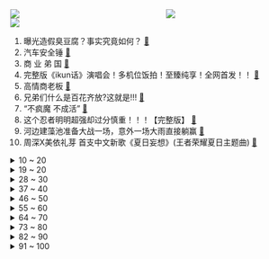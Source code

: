 <div >
	<a style="float:left;width:55%;" href = "https://github.com/anuraghazra/github-readme-stats">
	 <img src = "https://github-readme-stats.vercel.app/api?username=iuuuuuaena&theme=buefy&show_icons=true"/>
	</a>
	<a  style="float:right;width:45%" href = "https://github.com/anuraghazra/github-readme-stats">
	 <img  src="https://github-readme-stats.vercel.app/api/top-langs/?username=anuraghazra&layout=compact"/>
	</a>
	</div>

[![](https://img.shields.io/badge/jxd-@jxdgogogo.xyz-yellowgreen.svg)](https://www.jxdgogogo.xyz)<br>
1. 曝光造假臭豆腐？事实究竟如何？ [:link:](//www.bilibili.com/video/BV1oc411c7nW) <br>
2. 汽车安全锤 [:link:](//www.bilibili.com/video/BV1ZM4y1s7DN) <br>
3. 商 业 弟 国 [:link:](//www.bilibili.com/video/BV1Uj411X7Nq) <br>
4. 完整版《ikun话》演唱会！多机位饭拍！至臻纯享！全网首发！！ [:link:](//www.bilibili.com/video/BV1cX4y1E7dA) <br>
5. 高情商老板 [:link:](//www.bilibili.com/video/BV1a14y1z7Ee) <br>
6. 兄弟们什么是百花齐放?这就是!!! [:link:](//www.bilibili.com/video/BV1uX4y1E7BE) <br>
7. “不疯魔 不成活” [:link:](//www.bilibili.com/video/BV1kz4y1x7cH) <br>
8. 这个忍者明明超强却过分慎重！！！【完整版】 [:link:](//www.bilibili.com/video/BV1wP411k7YZ) <br>
9. 河边建藻池准备大战一场，意外一场大雨直接躺赢 [:link:](//www.bilibili.com/video/BV1Pz4y1x7Uz) <br>
10. 周深X美依礼芽 首支中文新歌《夏日妄想》(王者荣耀夏日主题曲) [:link:](//www.bilibili.com/video/BV1wu411G71q) <br>
<details>
<summary>10 ~ 20</summary>

11. 【阿兰X千古】影精灵为使命而战，双面阿兰演绎影骨羁绊 [:link:](//www.bilibili.com/video/BV1dW4y1d7Yy) <br>
12. 《原神》EP - 逆风散羽之别 [:link:](//www.bilibili.com/video/BV1ax4y197cP) <br>
13. 20年后的我们教育孩子过夜 [:link:](//www.bilibili.com/video/BV1Zm4y1L7HD) <br>
14. 我进入了照片的世界，超强视觉游戏！上集（取景器 Viewfinder） [:link:](//www.bilibili.com/video/BV1zu4y1U7M7) <br>
15. 课堂自制雷电法杖！召唤雷电！ [:link:](//www.bilibili.com/video/BV1kk4y1G7f3) <br>
16. 一个敢教一个敢学，配合默契 [:link:](//www.bilibili.com/video/BV1jx4y1R7fp) <br>
17. 租房要一次性付百万日元？东京租房太夸张了！ [:link:](//www.bilibili.com/video/BV1Bx4y197gx) <br>
18. 山里暴雨多，给流浪猫制作“大型避雨猫窝” [:link:](//www.bilibili.com/video/BV1ch4y1j71Z) <br>
19. 搞什么 [:link:](//www.bilibili.com/video/BV1vc411w7sA) <br>
</details>
<details>
<summary>19 ~ 20</summary>

20. 崩溃了！你永远想象不到为了宣传防溺水有多拼 [:link:](//www.bilibili.com/video/BV1Mk4y1V7QF) <br>
21. 我认真耍个帅 [:link:](//www.bilibili.com/video/BV1Zx4y197RS) <br>
22. 用粉色世界瓦解父权制度｜《芭比》的讽刺，远不止这些 [:link:](//www.bilibili.com/video/BV1n8411m78H) <br>
23. “尊重所有的声音，但只做自己” [:link:](//www.bilibili.com/video/BV18N411e7cN) <br>
24. 《我的人间烟火》：它的问题可不只是油田和恋爱脑！藏在现偶剧背后的深度厌女！ [:link:](//www.bilibili.com/video/BV19841117XT) <br>
25. ［我的世界] 格局打开！ [:link:](//www.bilibili.com/video/BV1tc411w7Mt) <br>
26. “神明不会救你，但解放军会” [:link:](//www.bilibili.com/video/BV1Gu411G7jZ) <br>
27. 在机场尴尬是我俩的命运我了解 [:link:](//www.bilibili.com/video/BV1wN411v7bR) <br>
28. 星铁宇宙最高生命 天下第一刃的核爆伤害 硬核推演 [:link:](//www.bilibili.com/video/BV1ZM4y1s7f1) <br>
</details>
<details>
<summary>28 ~ 30</summary>

29. 这电影放到如今值百亿票房，也是近十年来评分最高的国产电影 [:link:](//www.bilibili.com/video/BV1jh4y157Ts) <br>
30. 当棋下到一半，游戏的性质变了 [:link:](//www.bilibili.com/video/BV1bx4y197pn) <br>
31. 五个原始人出击，还能适应新环境吗 [:link:](//www.bilibili.com/video/BV15z4y1t7Rv) <br>
32. 【TF家族】2023年TF家族《登陆计划》系列演唱会——生于火焰【演唱会全程回顾】A场（下半场） [:link:](//www.bilibili.com/video/BV1Eu411G726) <br>
33. 牛之卡比 简称叫什么？ [:link:](//www.bilibili.com/video/BV1kx4y1d7HB) <br>
34. 旧狗退位，新狗登基？ [:link:](//www.bilibili.com/video/BV18N411a733) <br>
35. 仨战士到别的博主家蹭饭，一道菜就吃饱了？ [:link:](//www.bilibili.com/video/BV1Au4y1U7vM) <br>
36. 日本职业“软饭男”？13年吃住全靠7任女友养活，还经常被对方求婚？ [:link:](//www.bilibili.com/video/BV1yz4y1x7tr) <br>
37. 蝴蝶结有没有歪，帮可莉看一眼好吗？ [:link:](//www.bilibili.com/video/BV1gx4y1R7o6) <br>
</details>
<details>
<summary>37 ~ 40</summary>

38. 嘲笑奶盖，理解奶盖，成为奶盖 [:link:](//www.bilibili.com/video/BV1ih4y127gP) <br>
39. 人生第一个cos，异世界舅舅 [:link:](//www.bilibili.com/video/BV1CM4y1p7bv) <br>
40. 人生必看电影之一，对我们爱的人不说永远，只说珍惜 [:link:](//www.bilibili.com/video/BV1gu411G7oa) <br>
41. 英国疯子？天才发明家？Colin Furze 正式入驻B站啦！ [:link:](//www.bilibili.com/video/BV1qh4y117BG) <br>
42. 把红旗L5直接开到香港市区，够不够威？ [:link:](//www.bilibili.com/video/BV1jx4y1R7Df) <br>
43. 用浏览记录绑架你 [:link:](//www.bilibili.com/video/BV14V411L7GV) <br>
44. 外卖小哥偶遇不知所措的新骑手 [:link:](//www.bilibili.com/video/BV1J8411U7TR) <br>
45. ⚡曾经火爆全网的《Tik Tok》，让我腿都抖断了，鬼知道我看了多少遍⚡ [:link:](//www.bilibili.com/video/BV1gz4y1t7Di) <br>
46. Boss夏季职业装，你值得拥有。 [:link:](//www.bilibili.com/video/BV1X8411m7p9) <br>
</details>
<details>
<summary>46 ~ 50</summary>

47. 原神启动 [:link:](//www.bilibili.com/video/BV1hP411r7Lo) <br>
48. 他是懂流量密码的！ [:link:](//www.bilibili.com/video/BV1rc411w7aE) <br>
49. 【梗百科】撞火佛祖是啥梗？ [:link:](//www.bilibili.com/video/BV1gk4y1V7WC) <br>
50. 卧槽！终于有不拿观众当傻子的女扮男装了！！！！ [:link:](//www.bilibili.com/video/BV1JN411e7Fk) <br>
51. 我被迪丽热巴和龚俊同时抱起 [:link:](//www.bilibili.com/video/BV1Wj411d7yn) <br>
52. “画质越来越清晰，回忆越来越模糊” [:link:](//www.bilibili.com/video/BV1cc411w7eM) <br>
53. 40度的天气穿着机甲衣 暴汗啊，每个职业都不容易。 [:link:](//www.bilibili.com/video/BV1eV4y1t7h3) <br>
54. 不会真的有人来淄博是为了吃烧烤吧！ [:link:](//www.bilibili.com/video/BV1aP411z7nP) <br>
55. 我穿尤里卡突袭者去漫展，没什么问题吧？ [:link:](//www.bilibili.com/video/BV1Vj411d7NC) <br>
</details>
<details>
<summary>55 ~ 60</summary>

56. 你们上学时的好兄弟现在在干嘛？艾特出来吧！ [:link:](//www.bilibili.com/video/BV1FP411k7Nw) <br>
57. 博物杂志2023年6月刊，水生入侵物种专题 [:link:](//www.bilibili.com/video/BV1Mc411w7wb) <br>
58. BW水很深 我把握不住 [:link:](//www.bilibili.com/video/BV1394y1v7fA) <br>
59. 差点上了闺蜜的当啊！ [:link:](//www.bilibili.com/video/BV1cN411Y7Lp) <br>
60. 【淮秀帮】孟宴臣爽文版结局，最后笑死我了！ [:link:](//www.bilibili.com/video/BV1qp4y157S8) <br>
61. 老了后你孙女问你为什么喜欢芭比 [:link:](//www.bilibili.com/video/BV1uh4y1y7vR) <br>
62. 日语老师听了我的配音作业后，把我好友删了。。。【配音】 [:link:](//www.bilibili.com/video/BV1WX4y1n7At) <br>
63. 燃！燃！燃！你们点的《水龙吟》来啦～ [:link:](//www.bilibili.com/video/BV1eX4y1n7rU) <br>
64. 没有人比我在沙漠里活的更游刃有余了吧 [:link:](//www.bilibili.com/video/BV1Eu4y1U7tx) <br>
</details>
<details>
<summary>64 ~ 70</summary>

65. 《反 人 类 设 计 菜 刀》 [:link:](//www.bilibili.com/video/BV1Gm4y1j7p2) <br>
66. 盘点90后父母整顿逆子，不惯着你 [:link:](//www.bilibili.com/video/BV1cz4y1x7zf) <br>
67. 【万字解说】评分8.4，冷门悬疑德剧《异教峰》，邪恶教义+连环杀人+高智商杀手 [:link:](//www.bilibili.com/video/BV1oM4y1p7NR) <br>
68. 童年CP成真！99%的人不知道的隐藏结局！《编辑部的故事》P12（完） [:link:](//www.bilibili.com/video/BV1ox4y197Xr) <br>
69. #囍 唢呐一响 不是大喜就是大悲#手绘蛋糕 [:link:](//www.bilibili.com/video/BV1Bk4y1G735) <br>
70. 90～180斤适用，每天一遍40分钟无跳无深蹲站立暴汗减脂塑型，暑假彻底改变。 [:link:](//www.bilibili.com/video/BV1Gh4y1y7J8) <br>
71. “天地有大美而不言” [:link:](//www.bilibili.com/video/BV1Nh4y157Af) <br>
72. 小猫咪是没有猫权的 [:link:](//www.bilibili.com/video/BV1fj411X7P1) <br>
73. 后面那位小哥来的有点晚了，被前面这位大哥包圆了。 [:link:](//www.bilibili.com/video/BV17X4y1n7Kt) <br>
</details>
<details>
<summary>73 ~ 80</summary>

74. “有些小猫是边角料做的吧！” [:link:](//www.bilibili.com/video/BV1XM4y1p7Br) <br>
75. 建议改名：大学生特摄厨精神状态图解 [:link:](//www.bilibili.com/video/BV1iz4y1t7DM) <br>
76. 《崩坏3》全新S级角色西琳「奇迹☆魔法少女」预告 [:link:](//www.bilibili.com/video/BV1nk4y1V7fw) <br>
77. 【跳伞失误】拍下自己摔成肉泥全过程，摄像装备误以为是伞 [:link:](//www.bilibili.com/video/BV1RN411e7vq) <br>
78. 2023新番完结 我敢说，看过这部番的孩子还未出生！ [:link:](//www.bilibili.com/video/BV1Rj411R7Kg) <br>
79. 六天六大门派.第七天光明顶.完结 [:link:](//www.bilibili.com/video/BV1fh4y1C7Qa) <br>
80. 爷爷的身后，是他的一生！ [:link:](//www.bilibili.com/video/BV1Np4y157hN) <br>
81. 江西辣vs歪果仁，江西的“家常辣”，老外能接受吗？ [:link:](//www.bilibili.com/video/BV1xW4y1d751) <br>
82. 叔，我记得早上好像给过你脸了！ [:link:](//www.bilibili.com/video/BV1du41137zo) <br>
</details>
<details>
<summary>82 ~ 90</summary>

83. 《封神》别输啊！我想看第2部，我想看更多中国大片 [:link:](//www.bilibili.com/video/BV1UM4y1s7UE) <br>
84. 会有人喜欢弹电吉他的女生吗 [:link:](//www.bilibili.com/video/BV1Ah4y1j7Tw) <br>
85. 阿 嫲 大 战 杰 哥 6 [:link:](//www.bilibili.com/video/BV1Lc411F7uL) <br>
86. 无所谓，反正一切都是刚刚好#无所谓我会杀出重围 #miss韩懿莹 [:link:](//www.bilibili.com/video/BV18u4y1279K) <br>
87. 蛋：不是，这人有病吧 [:link:](//www.bilibili.com/video/BV1iN411e71P) <br>
88. 【接字组词】猫藓人？蟑螂烧？来看人类创造新词 [:link:](//www.bilibili.com/video/BV1zm4y1L799) <br>
89. 有三十个父母是什么体验！ [:link:](//www.bilibili.com/video/BV1qV4y1q7yM) <br>
90. 【全员卧底】当十个人都是演员时会发生什么？ [:link:](//www.bilibili.com/video/BV1tu4y1U7hc) <br>
91. 啊？15.0 [:link:](//www.bilibili.com/video/BV1rh4y1V7W5) <br>
</details>
<details>
<summary>91 ~ 100</summary>

92. 马克笔与色彩的完美结合 颜色的通透感 [:link:](//www.bilibili.com/video/BV1qP411r7HX) <br>
93. 【连环整蛊】串通美女好友整蛊，结果她打男友一巴掌！！ [:link:](//www.bilibili.com/video/BV1iP411z7s6) <br>
94. 0死亡！1分42秒速通“史上最难星跳水立方”！下次还填非常简单~ [:link:](//www.bilibili.com/video/BV1dk4y1g7jf) <br>
95. 胡军演技封神之作！一口气看完4K画质传奇历史剧《朱元璋传奇》 全网最细致深度解说，重温历史经典爷青回！看草根朱元璋的逆袭人生，全程高燃！ [:link:](//www.bilibili.com/video/BV1FW4y1o7HH) <br>
96. 愿天下人的真心都不会被辜负…… [:link:](//www.bilibili.com/video/BV15c411w7AV) <br>
97. 这个女人一直藏在我家！卡森的房子，深不可测的恐惧 第三章 [:link:](//www.bilibili.com/video/BV1Pp4y157Dr) <br>
98. 离职前看看公司有没有欠你这笔钱，可能比工资还高！ [:link:](//www.bilibili.com/video/BV1Dm4y1L7rR) <br>
99. “我把那英魂忠骨，葬在凄美地” [:link:](//www.bilibili.com/video/BV1Xx4y1973j) <br>
100. 鬼：偷摸看啥呢，让我也康康！ [:link:](//www.bilibili.com/video/BV1v14y1z7t2) <br>
</details>
